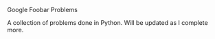 Google Foobar Problems

A collection of problems done in Python. Will be updated as I complete more.
